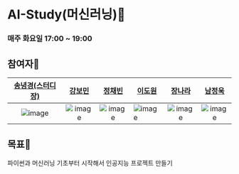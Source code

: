 ﻿# AI-Study(머신러닝)🤖
### 매주 화요일 17:00 ~ 19:00
## 참여자👤
| [송녕경(스터디장)](https:://github.com/nyeonggyeong)        | [강보민](https://github.com/borbbo)           | [정채빈](https://github.com/beantultulyee)           |[이도원](https://github.com/protectinghome)        | [장나라](https://github.com/jangnavi)           | [남정욱](https://github.com/HelloWook)           |
| :-------------------------------------------------------: | :--------------------------------------------------------: | :-----------------------------------------------------------: | ------------------------------------------------------------------------------- |:--------------------------------------------------------: |:--------------------------------------------------------: |
| ![image](https://avatars.githubusercontent.com/nyeonggyeong) | ![image](https://avatars.githubusercontent.com/borbbo) | ![image](https://avatars.githubusercontent.com/beantultulyee) | ![image](https://avatars.githubusercontent.com/protectinghome) |![image](https://avatars.githubusercontent.com/jangnavi) |![image](https://avatars.githubusercontent.com/HelloWook) |

## 목표💯
파이썬과 머신러닝 기초부터 시작해서 인공지능 프로젝트 만들기
